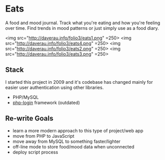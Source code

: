 # Eats

A food and mood journal. Track what you're eating and how you're feeling over time. Find trends in mood patterns or just simply use as a food diary.

<img src="http://daverau.info/folio3/eats1.png" =250>
<img src="http://daverau.info/folio3/eats4.png" =250>
<img src="http://daverau.info/folio3/eats2.png" =250>
<img src="http://daverau.info/folio3/eats3.png" =250>

## Stack
I started this project in 2009 and it's codebase has changed mainly for easier user authentication using other libraries.
- PHP/MySQL
- [php-login](https://github.com/panique/php-login/) framework (outdated)

## Re-write Goals
- learn a more modern approach to this type of project/web app
- move from PHP to JavaScript
- move away from MySQL to something faster/lighter
- off-line mode to store food/mood data when unconnected
- deploy script process
